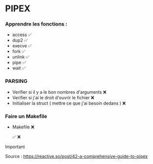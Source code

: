 # PIPEX

### Apprendre les fonctions : 

- access ✅
- dup2 ✅
- execve ✅ 
- fork ✅
- unlink ✅
- pipe ✅
- wait ✅


### PARSING

- Verifier si il y a le bon nombres d'arguments   ❌
- Verifier si j'ai le droit d'ouvrir le fichier   ❌
- Initialiser la struct ( mettre ce que j'ai besoin dedans )    ❌


### Faire un Makefile 
- Makefile ❌





   ✅ ❌

 

> [!IMPORTANT]
> Source : https://reactive.so/post/42-a-comprehensive-guide-to-pipex

